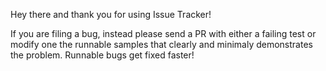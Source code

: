 Hey there and thank you for using Issue Tracker!

If you are filing a bug, instead please send a PR with either a failing test or modify one the runnable samples that clearly and minimaly demonstrates the problem. Runnable bugs get fixed faster!
